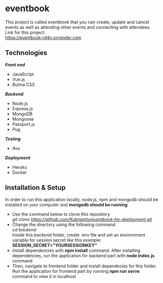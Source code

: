 # eventbook
This project is called eventbook that you can create, update and cancel events as well as attending other events and connecting with attendees. <br>
Link for this project: <br>
https://eventbook-rd4n.onrender.com <br>
## Technologies
***Front end***
* JavaScript
* Vue.js
* Bulma CSS

***Backend***
* Node.js
* Express.js
* MongoDB
* Mongoose
* Passport.js
* Pug

***Testing***
* Ava

***Deployment***
* Heroku
* Docker



## Installation & Setup
In order to run this application locally, node.js, npm and mongodb should be installed on your computer and **mongodb should be running**
* Use the command below to clone this repository <br>
*git clone https://github.com/Kubrianity/eventbook-for-deployment.git* <br>
* Change the directory using the following command<br>
*cd backend* <br>
Inside this *backend* folder, create .env file and set an environment variable for session secret like this example: **SESSION_SECRET="YOURSESSIONKEY"**
* Install dependencies with **npm install** command. 
After installing dependencies, run the application for backend part with **node index.js** command <br>
* Then, navigate to frontend folder and install dependecies for this folder. Run the application for frontend part by running **npm run serve** command to view it in localhost
